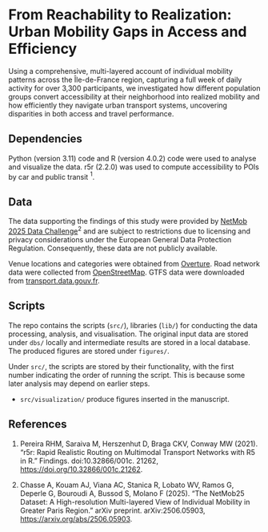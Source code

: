 # From Reachability to Realization: Urban Mobility Gaps in Access and Efficiency
Using a comprehensive, multi-layered account of individual mobility patterns across the Île-de-France region, capturing a full week of daily activity for over 3,300 participants, we investigated how different population groups convert accessibility at their neighborhood into realized mobility and how efficiently they navigate urban transport systems, uncovering disparities in both access and travel performance.

## Dependencies
Python (version 3.11) code and R (version 4.0.2) code were used to analyse and visualize the data. 
r5r (2.2.0) was used to compute accessibility to POIs by car and public transit $^1$.

## Data
The data supporting the findings of this study were provided by [NetMob 2025 Data Challenge](https://netmob.org/www25/datachallenge)$^2$ and 
are subject to restrictions due to licensing 
and privacy considerations under the European General Data Protection Regulation. 
Consequently, these data are not publicly available.

Venue locations and categories were obtained from [Overture](https://overturemaps.org/).
Road network data were collected from [OpenStreetMap](https://download.geofabrik.de/europe.html).
GTFS data were downloaded from [transport.data.gouv.fr](https://transport.data.gouv.fr/).

## Scripts
The repo contains the scripts (`src/`), libraries (`lib/`) for conducting the data processing, analysis, and visualisation.
The original input data are stored under `dbs/` locally and intermediate results are stored in a local database.
The produced figures are stored under `figures/`.

Under `src/`, the scripts are stored by their functionality, with the first number indicating the
order of running the script.
This is because some later analysis may depend on earlier steps.

- `src/visualization/` produce figures inserted in the manuscript.

## References
1. Pereira RHM, Saraiva M, Herszenhut D, Braga CKV, Conway MW (2021). “r5r: Rapid Realistic Routing on Multimodal Transport Networks with R5 in R.” Findings. doi:10.32866/001c. 21262, https://doi.org/10.32866/001c.21262.

2. Chasse A, Kouam AJ, Viana AC, Stanica R, Lobato WV, Ramos G, Deperle G, Bouroudi A, Bussod S, Molano F (2025). “The NetMob25 Dataset: A High-resolution Multi-layered View of Individual Mobility in Greater Paris Region.” arXiv preprint. arXiv:2506.05903, https://arxiv.org/abs/2506.05903.